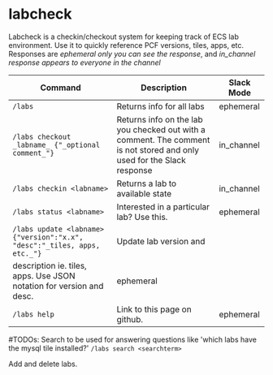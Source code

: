 # labcheck

Labcheck is a checkin/checkout system for keeping track of ECS lab environment.  Use it to quickly reference PCF versions, tiles, apps, etc.  Responses are *ephemeral* _only you can see the response_, and *in_channel* _response appears to everyone in the channel_

| Command | Description | Slack Mode |
|---|---|---|
|`/labs`| Returns info for all labs | ephemeral |
|`/labs checkout _labname_ {"_optional comment_"}`|Returns info on the lab you checked out with a comment.  The comment is not stored and only used for the Slack response | in_channel |
|`/labs checkin <labname>`| Returns a lab to available state | in_channel |
|`/labs status <labname>`|  Interested in a particular lab?  Use this.|ephemeral|
|`/labs update <labname> {"version":"x.x", "desc":"_tiles, apps, etc._"}`|  Update lab version and
    description ie. tiles, apps.  Use JSON notation for version and desc.|ephemeral|
|`/labs help`| Link to this page on github.| ephemeral |

#TODOs:
 Search to be used for answering questions like 'which labs have the mysql tile installed?'
`/labs search <searchterm>`

Add and delete labs.
